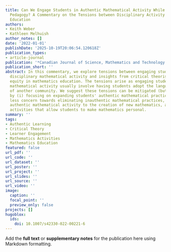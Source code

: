 ```yaml
---
title: Can We Engage Students in Authentic Mathematical Activity While Embracing Critical
  Pedagogy? A Commentary on the Tensions between Disciplinary Activity and Critical
  Education
authors:
- Keith Weber
- Kathleen Melhuish
author_notes: []
date: '2022-01-01'
publishDate: '2025-10-19T20:06:54.120618Z'
publication_types:
- article-journal
publication: '*Canadian Journal of Science, Mathematics and Technology Education*'
publication_short: ''
abstract: In this commentary, we explore tensions between engaging students in authentic
  disciplinary mathematical activity and insights from critical theorists who analyze
  equity in mathematics education. The tensions arise as engaging students in authentic
  mathematical activity usually involve having students adopt the language and norms
  of another community. We suggest these tensions can be mitigated (but not eliminated)
  by (i) focusing on expanding students' authentic mathematical practices while giving
  less concern towards eliminating inauthentic mathematical practices, (ii) not restricting
  authentic mathematical activity to the creation of new mathematics, and (iii) including
  activities that allow students to make mathematics personal.
summary: ''
tags:
- Authentic Learning
- Critical Theory
- Learner Engagement
- Mathematics Activities
- Mathematics Education
featured: false
url_pdf: ''
url_code: ''
url_dataset: ''
url_poster: ''
url_project: ''
url_slides: ''
url_source: ''
url_video: ''
image:
  caption: ''
  focal_point: ''
  preview_only: false
projects: []
hugoblox:
  ids:
    doi: 10.1007/s42330-022-00221-6
---
```


Add the **full text** or **supplementary notes** for the publication here using Markdown formatting.
